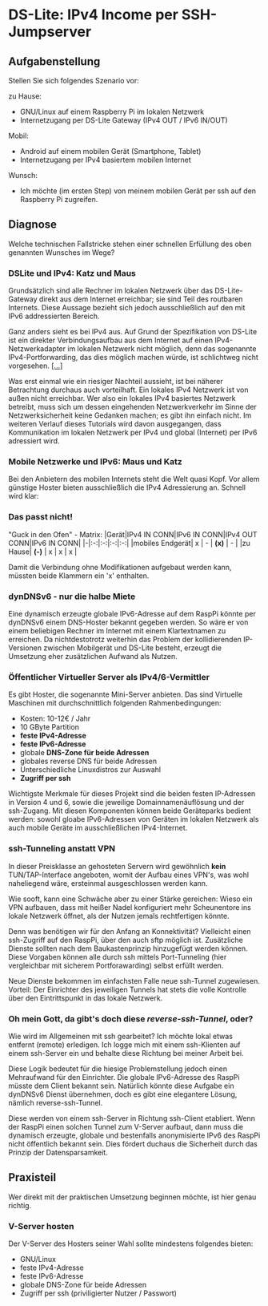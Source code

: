 # DS-Lite: IPv4 Income per SSH-Jumpserver

## Aufgabenstellung

Stellen Sie sich folgendes Szenario vor:

zu Hause:
- GNU/Linux auf einem Raspberry Pi im lokalen Netzwerk
- Internetzugang per DS-Lite Gateway (IPv4 OUT / IPv6 IN/OUT)

Mobil:
- Android auf einem mobilen Gerät (Smartphone, Tablet)
- Internetzugang per IPv4 basiertem mobilen Internet

Wunsch:
- Ich möchte (im ersten Step) von meinem mobilen Gerät per ssh auf den Raspberry Pi zugreifen.

## Diagnose

Welche technischen Fallstricke stehen einer schnellen Erfüllung des oben genannten Wunsches im Wege?

### DSLite und IPv4: Katz und Maus

Grundsätzlich sind alle Rechner im lokalen Netzwerk
über das DS-Lite-Gateway
direkt aus dem Internet erreichbar;
sie sind Teil des routbaren Internets.
Diese Aussage bezieht sich jedoch ausschließlich
auf den mit IPv6 addressierten Bereich.

Ganz anders sieht es bei IPv4 aus.
Auf Grund der Spezifikation von DS-Lite
ist ein direkter Verbindungsaufbau
aus dem Internet
auf einen IPv4-Netzwerkadapter
im lokalen Netzwerk nicht möglich,
denn das sogenannte IPv4-Portforwarding,
das dies möglich machen würde,
ist schlichtweg nicht vorgesehen. [[...]](https://de.wikipedia.org/wiki/IPv6#Dual-Stack_Lite_(DS-Lite))

Was erst einmal wie ein riesiger Nachteil aussieht,
ist bei näherer Betrachtung durchaus auch vorteilhaft.
Ein lokales IPv4 Netzwerk ist von außen nicht erreichbar.
Wer also ein lokales IPv4 basiertes Netzwerk betreibt,
muss sich um dessen eingehenden Netzwerkverkehr
im Sinne der Netzwerksicherheit keine Gedanken machen;
es gibt ihn einfach nicht.
Im weiteren Verlauf dieses Tutorials wird davon ausgegangen,
dass Kommunikation im lokalen Netzwerk per IPv4
und global (Internet) per IPv6 adressiert wird.

### Mobile Netzwerke und IPv6: Maus und Katz

Bei den Anbietern des mobilen Internets steht die Welt quasi Kopf.
Vor allem günstige Hoster bieten ausschließlich die IPv4 Adressierung an.
Schnell wird klar:

### Das passt nicht!

"Guck in den Ofen" - Matrix:
|Gerät|IPv4 IN CONN|IPv6 IN CONN|IPv4 OUT CONN|IPv6 IN CONN|
|-|:-:|:-:|:-:|:-:|
|mobiles Endgerät| x | - | __(x)__ | - |
|zu Hause| __(-)__ | x | x | x |

Damit die Verbindung ohne Modifikationen aufgebaut werden kann,
müssten beide Klammern ein 'x' enthalten.

### dynDNSv6 - nur die halbe Miete

Eine dynamisch erzeugte globale IPv6-Adresse auf dem RaspPi könnte per dynDNSv6 einem DNS-Hoster bekannt gegeben werden.
So wäre er von einem beliebigen Rechner im Internet mit einem Klartextnamen zu erreichen.
Da nichtdestotrotz weiterhin das Problem der kollidierenden IP-Versionen zwischen Mobilgerät und DS-Lite besteht,
erzeugt die Umsetzung eher zusätzlichen Aufwand als Nutzen.

### Öffentlicher Virtueller Server als IPv4/6-Vermittler

Es gibt Hoster, die sogenannte Mini-Server anbieten.
Das sind Virtuelle Maschinen mit durchschnittlich folgenden Rahmenbedingungen:

- Kosten: 10-12€ / Jahr
- 10 GByte Partition
- **feste IPv4-Adresse**
- **feste IPv6-Adresse**
- globale **DNS-Zone für beide Adressen**
- globales reverse DNS für beide Adressen
- Unterschiedliche Linuxdistros zur Auswahl
- **Zugriff per ssh**

Wichtigste Merkmale für dieses Projekt sind die beiden festen IP-Adressen in Version 4 und 6,
sowie die jeweilige Domainnamenäuflösung und der ssh-Zugang.
Mit diesen Komponenten können beide Geräteparks bedient werden:
sowohl gloabe IPv6-Adressen von Geräten im lokalen Netzwerk als auch mobile Geräte im ausschließlichen IPv4-Internet.

### ssh-Tunneling anstatt VPN

In dieser Preisklasse an gehosteten Servern wird gewöhnlich **kein** TUN/TAP-Interface angeboten,
womit der Aufbau eines VPN's, was wohl naheliegend wäre, ersteinmal ausgeschlossen werden kann.

Wie sooft, kann eine Schwäche aber zu einer Stärke gereichen:
Wieso ein VPN aufbauen, dass mit heißer Nadel konfiguriert mehr Scheunentore ins lokale Netzwerk öffnet,
als der Nutzen jemals rechtfertigen könnte.

Denn was benötigen wir für den Anfang an Konnektivität?
Vielleicht einen ssh-Zugriff auf den RaspPi,
über den auch sftp möglich ist.
Zusätzliche Dienste sollten nach dem Baukastenprinzip hinzugefügt werden können.
Diese Vorgaben können alle durch ssh mittels Port-Tunneling
(hier vergleichbar mit sicherem Portforawarding)
selbst erfüllt werden.

Neue Dienste bekommen im einfachsten Falle neue ssh-Tunnel zugewiesen.
Vorteil: Der Einrichter des jeweiligen Tunnels hat stets die volle Kontrolle über den Eintrittspunkt in das lokale Netzwerk.

### Oh mein Gott, da gibt's doch diese *reverse-ssh-Tunnel*, oder?

Wie wird im Allgemeinen mit ssh gearbeitet?
Ich möchte lokal etwas entfernt (remote) erledigen.
Ich logge mich mit einem ssh-Klienten auf einem ssh-Server ein und behalte diese Richtung bei meiner Arbeit bei.

Diese Logik bedeutet für die hiesige Problemstellung jedoch einen Mehraufwand für den Einrichter.
Die globale IPv6-Adresse des RaspPi müsste dem Client bekannt sein.
Natürlich könnte diese Aufgabe ein dynDNSv6 Dienst übernehmen,
doch es gibt eine elegantere Lösung, nämlich reverse-ssh-Tunnel.

Diese werden von einem ssh-Server in Richtung ssh-Client etabliert.
Wenn der RaspPi einen solchen Tunnel zum V-Server aufbaut,
dann muss die dynamisch erzeugte,
globale und bestenfalls anonymisierte IPv6 des RaspPi nicht öffentlich bekannt sein.
Dies fördert duchaus die Sicherheit durch das Prinzip der Datensparsamkeit.

## Praxisteil

Wer direkt mit der praktischen Umsetzung beginnen möchte, ist hier genau richtig.

### V-Server hosten

Der V-Server des Hosters seiner Wahl sollte mindestens folgendes bieten:

- GNU/Linux
- feste IPv4-Adresse
- feste IPv6-Adresse
- globale DNS-Zone für beide Adressen
- Zugriff per ssh (priviligierter Nutzer / Passwort)
